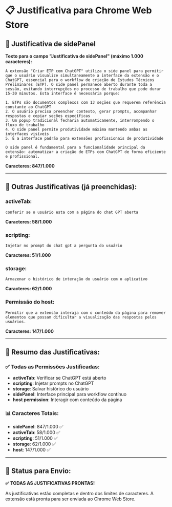 # 📋 Justificativa para Chrome Web Store

## 🎯 **Justificativa de sidePanel**

**Texto para o campo "Justificativa de sidePanel" (máximo 1.000 caracteres):**

```
A extensão "Criar ETP com ChatGPT" utiliza o side panel para permitir que o usuário visualize simultaneamente a interface da extensão e o ChatGPT, essencial para o workflow de criação de Estudos Técnicos Preliminares (ETP). O side panel permanece aberto durante toda a sessão, evitando interrupções no processo de trabalho que pode durar 15-30 minutos. Esta interface é necessária porque:

1. ETPs são documentos complexos com 13 seções que requerem referência constante ao ChatGPT
2. O usuário precisa preencher contexto, gerar prompts, acompanhar respostas e copiar seções específicas
3. Um popup tradicional fecharia automaticamente, interrompendo o fluxo de trabalho
4. O side panel permite produtividade máxima mantendo ambas as interfaces visíveis
5. É a interface padrão para extensões profissionais de produtividade

O side panel é fundamental para a funcionalidade principal da extensão: automatizar a criação de ETPs com ChatGPT de forma eficiente e profissional.
```

**Caracteres: 847/1.000**

---

## 📝 **Outras Justificativas (já preenchidas):**

### **activeTab:**

```
conferir se o usuário esta com a página do chat GPT aberta
```

**Caracteres: 58/1.000**

### **scripting:**

```
Injetar no prompt do chat gpt a pergunta do usuário
```

**Caracteres: 51/1.000**

### **storage:**

```
Armazenar o histórico de interação do usuário com o aplicativo
```

**Caracteres: 62/1.000**

### **Permissão do host:**

```
Permitir que a extensão interaja com o conteúdo da página para remover elementos que possam dificultar a visualização das respostas pelos usuários.
```

**Caracteres: 147/1.000**

---

## 🎯 **Resumo das Justificativas:**

### **✅ Todas as Permissões Justificadas:**

- **activeTab**: Verificar se ChatGPT está aberto
- **scripting**: Injetar prompts no ChatGPT
- **storage**: Salvar histórico do usuário
- **sidePanel**: Interface principal para workflow contínuo
- **host permission**: Interagir com conteúdo da página

### **📊 Caracteres Totais:**

- **sidePanel**: 847/1.000 ✅
- **activeTab**: 58/1.000 ✅
- **scripting**: 51/1.000 ✅
- **storage**: 62/1.000 ✅
- **host**: 147/1.000 ✅

---

## 🚀 **Status para Envio:**

**✅ TODAS AS JUSTIFICATIVAS PRONTAS!**

As justificativas estão completas e dentro dos limites de caracteres. A extensão está pronta para ser enviada ao Chrome Web Store.
